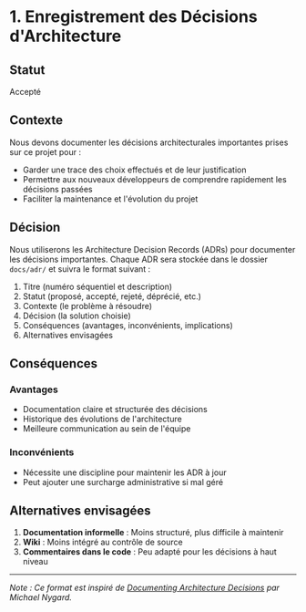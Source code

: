 # 1. Enregistrement des Décisions d'Architecture

## Statut
Accepté

## Contexte
Nous devons documenter les décisions architecturales importantes prises sur ce projet pour :
- Garder une trace des choix effectués et de leur justification
- Permettre aux nouveaux développeurs de comprendre rapidement les décisions passées
- Faciliter la maintenance et l'évolution du projet

## Décision
Nous utiliserons les Architecture Decision Records (ADRs) pour documenter les décisions importantes. Chaque ADR sera stockée dans le dossier `docs/adr/` et suivra le format suivant :

1. Titre (numéro séquentiel et description)
2. Statut (proposé, accepté, rejeté, déprécié, etc.)
3. Contexte (le problème à résoudre)
4. Décision (la solution choisie)
5. Conséquences (avantages, inconvénients, implications)
6. Alternatives envisagées

## Conséquences
### Avantages
- Documentation claire et structurée des décisions
- Historique des évolutions de l'architecture
- Meilleure communication au sein de l'équipe

### Inconvénients
- Nécessite une discipline pour maintenir les ADR à jour
- Peut ajouter une surcharge administrative si mal géré

## Alternatives envisagées
1. **Documentation informelle** : Moins structuré, plus difficile à maintenir
2. **Wiki** : Moins intégré au contrôle de source
3. **Commentaires dans le code** : Peu adapté pour les décisions à haut niveau

---

*Note : Ce format est inspiré de [Documenting Architecture Decisions](https://cognitect.com/blog/2011/11/15/documenting-architecture-decisions) par Michael Nygard.*
